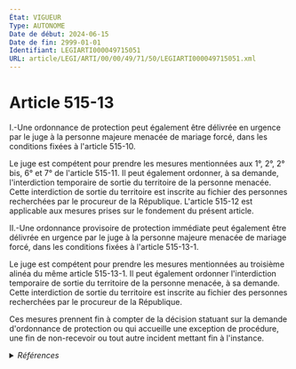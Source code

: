 ```yaml
---
État: VIGUEUR
Type: AUTONOME
Date de début: 2024-06-15
Date de fin: 2999-01-01
Identifiant: LEGIARTI000049715051
URL: article/LEGI/ARTI/00/00/49/71/50/LEGIARTI000049715051.xml
---
```


<h1>Article 515-13</h1>

I.-Une ordonnance de protection peut également être délivrée en urgence par le
juge à la personne majeure menacée de mariage forcé, dans les conditions fixées
à l'article 515-10.<br />

Le juge est compétent pour prendre les mesures mentionnées aux 1°, 2°, 2° bis,
6° et 7° de l'article 515-11. Il peut également ordonner, à sa demande,
l'interdiction temporaire de sortie du territoire de la personne menacée. Cette
interdiction de sortie du territoire est inscrite au fichier des personnes
recherchées par le procureur de la République. L'article 515-12 est applicable
aux mesures prises sur le fondement du présent article.<br />

II.-Une ordonnance provisoire de protection immédiate peut également être
délivrée en urgence par le juge à la personne majeure menacée de mariage forcé,
dans les conditions fixées à l'article 515-13-1.<br />

Le juge est compétent pour prendre les mesures mentionnées au troisième alinéa
du même article 515-13-1. Il peut également ordonner l'interdiction temporaire
de sortie du territoire de la personne menacée, à sa demande. Cette interdiction
de sortie du territoire est inscrite au fichier des personnes recherchées par le
procureur de la République.<br />

Ces mesures prennent fin à compter de la décision statuant sur la demande
d'ordonnance de protection ou qui accueille une exception de procédure, une fin
de non-recevoir ou tout autre incident mettant fin à l'instance.


<details>
  <summary><em>Références</em></summary>

  <h2>Références faites par l'article</h2>
  
  <ul>
    <li>
      2016-03-07 CITATION cible <a href="https://legal.tricoteuses.fr//redirection/LEGIARTI000032165629?vers=git&vers=legifrance">LOI n° 2016-274 du 7 mars 2016 relative au droit des étrangers en France - article 25 ENTIEREMENT_MODIF</a>
    </li>
    <li>
      2021-04-29 CITATION cible <a href="https://legal.tricoteuses.fr//redirection/LEGIARTI000043464232?vers=git&vers=legifrance">Arrêté du 29 avril 2021 fixant la liste des pièces justificatives exigées pour la délivrance, en Nouvelle-Calédonie, des titres de séjour prévus par le livre IV du code de l'entrée et du séjour des étrangers et du droit d'asile - article ENTIEREMENT_MODIF</a>
    </li>
    <li>
      2021-04-30 CITATION cible <a href="https://legal.tricoteuses.fr//redirection/LEGIARTI000043469560?vers=git&vers=legifrance">Arrêté du 30 avril 2021 fixant la liste des pièces justificatives exigées pour la délivrance, hors Nouvelle-Calédonie, des titres de séjour prévus par le livre IV du code de l'entrée et du séjour des étrangers et du droit d'asile - article ENTIEREMENT_MODIF</a>
    </li>
    <li>
      2022-05-04 CITATION cible <a href="https://legal.tricoteuses.fr//redirection/LEGIARTI000045781267?vers=git&vers=legifrance">Arrêté du 4 mai 2022 fixant la liste des pièces justificatives exigées pour la délivrance des titres de séjour prévus par le livre IV du code de l'entrée et du séjour des étrangers et du droit d'asile - article ENTIEREMENT_MODIF</a>
    </li>
    <li>
      2024-06-13 MODIFIE cible <a href="https://legal.tricoteuses.fr//redirection/LEGIARTI000049708532?vers=git&vers=legifrance">LOI n° 2024-536 du 13 juin 2024 renforçant l'ordonnance de protection et créant l'ordonnance provisoire de protection immédiate - article 1 ENTIEREMENT_MODIF</a>
    </li>
    <li>
      2025-01-15 CITATION cible <a href="https://legal.tricoteuses.fr//redirection/LEGITEXT000050981221?vers=git&vers=legifrance">Décret n° 2025-47 du 15 janvier 2025 relatif à l'ordonnance de protection et à l'ordonnance provisoire de protection immédiate VIGUEUR</a>
    </li>
    <li>
      2999-01-01 CITATION source Code civil - art. 515-10
    </li>
    <li>
      2999-01-01 CITATION source Code civil - art. 515-11
    </li>
    <li>
      2999-01-01 CITATION source <a href="https://legal.tricoteuses.fr//redirection/LEGIARTI000049715061?vers=git&vers=legifrance">Code civil - article 515-12 AUTONOME VIGUEUR, en vigueur depuis le 2024-06-15</a>
    </li>
    <li>
      2999-01-01 CITATION source <a href="https://legal.tricoteuses.fr//redirection/LEGIARTI000049708580?vers=git&vers=legifrance">Code civil - article 515-13-1 AUTONOME VIGUEUR, en vigueur depuis le 2024-06-15</a>
    </li>
    <li>
      2999-01-01 CITATION cible <a href="https://legal.tricoteuses.fr//redirection/LEGIARTI000049820920?vers=git&vers=legifrance">Code de l'entrée et du séjour des étrangers et du droit d'asile - article Annexe 10 AUTONOME VIGUEUR, en vigueur depuis le 2024-07-01</a>
    </li>
    <li>
      2999-01-01 CITATION cible <a href="https://legal.tricoteuses.fr//redirection/LEGIARTI000037399095?vers=git&vers=legifrance">Code de l'entrée et du séjour des étrangers et du droit d'asile - article L316-3 AUTONOME ABROGE, en vigueur du 2019-03-01 au 2021-05-01</a>
    </li>
    <li>
      2999-01-01 CITATION cible <a href="https://legal.tricoteuses.fr//redirection/LEGIARTI000050985298?vers=git&vers=legifrance">Code de procédure civile - article 1136-3 AUTONOME VIGUEUR, en vigueur depuis le 2025-01-17</a>
    </li>
    <li>
      2999-01-01 CITATION cible <a href="https://legal.tricoteuses.fr//redirection/LEGIARTI000050985278?vers=git&vers=legifrance">Code de procédure civile - article 1136-7 AUTONOME VIGUEUR, en vigueur depuis le 2025-01-17</a>
    </li>
    <li>
      2999-01-01 CITATION cible <a href="https://legal.tricoteuses.fr//redirection/LEGIARTI000044394152?vers=git&vers=legifrance">Code de procédure pénale - article 230-19 AUTONOME VIGUEUR, en vigueur depuis le 2021-12-02</a>
    </li>
  </ul>
</details>
